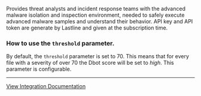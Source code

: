Provides threat analysts and incident response teams with the advanced
malware isolation and inspection environment, needed to safely execute advanced
malware samples and understand their behavior. 
API key and API token are generate by Lastline and given at the subscription time.

### How to use the `threshold` parameter.
By default, the `threshold` parameter is set to 70. This means that for every file with a severity of over 70
the Dbot score will be set to *high*. This parameter is configurable.

---
[View Integration Documentation](https://xsoar.pan.dev/docs/reference/integrations/lastline-v2)